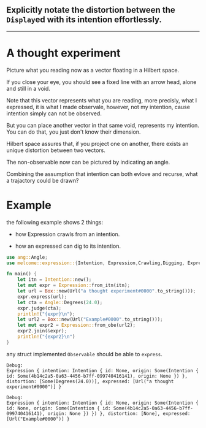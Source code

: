 ## Explicitly notate the distortion between the `Display`ed with its intention effortlessly. 

---

# A thought experiment

Picture what you reading now as a vector floating in a Hilbert space.

If you close your eye, you should see a fixed line with an arrow head, alone and still in a void. 

Note that this vector represents what you are reading, more precisly, what I expressed, it is what I made observale, however, not my intention, cause intention simply can not be observed.

But you can place another vector in that same void, represents my intention. You can do that, you just don't know their dimension.

Hilbert space assures that, if you project one on another, there exists an unique distortion between two vectors.

The non-observable now can be pictured by indicating an angle. 

Combining the assumption that intention can both evlove and recurse, what a trajactory could be drawn?





# Example

the following example shows 2 things:

- how Expression crawls from an intention.

- how an expressed can dig to its intention.

```rust
use ang::Angle;
use melcome::expression::{Intention, Expression,Crawling,Digging, Expressing, Url};

fn main() {
    let itn = Intention::new();
    let mut expr = Expression::from_itn(itn);
    let url = Box::new(Url("a thought experiment#0000".to_string()));
    expr.express(url);
    let cta = Angle::Degrees(24.0);
    expr.judge(cta);
    println!("{expr}\n");
    let url2 = Box::new(Url("Example#0000".to_string()));
    let mut expr2 = Expression::from_obe(url2);
    expr2.join(&expr);
    println!("{expr2}\n")
}
```
any struct implemented `Observable` should be able to `express`.
```
Debug:
Expression { intention: Intention { id: None, origin: Some(Intention { id: Some(4b14c2a5-0a63-4456-b7ff-099740416141), origin: None }) }, distortion: [Some(Degrees(24.0))], expressed: [Url("a thought experiment#0000")] }

Debug:
Expression { intention: Intention { id: None, origin: Some(Intention { id: None, origin: Some(Intention { id: Some(4b14c2a5-0a63-4456-b7ff-099740416141), origin: None }) }) }, distortion: [None], expressed: [Url("Example#0000")] } 
```
